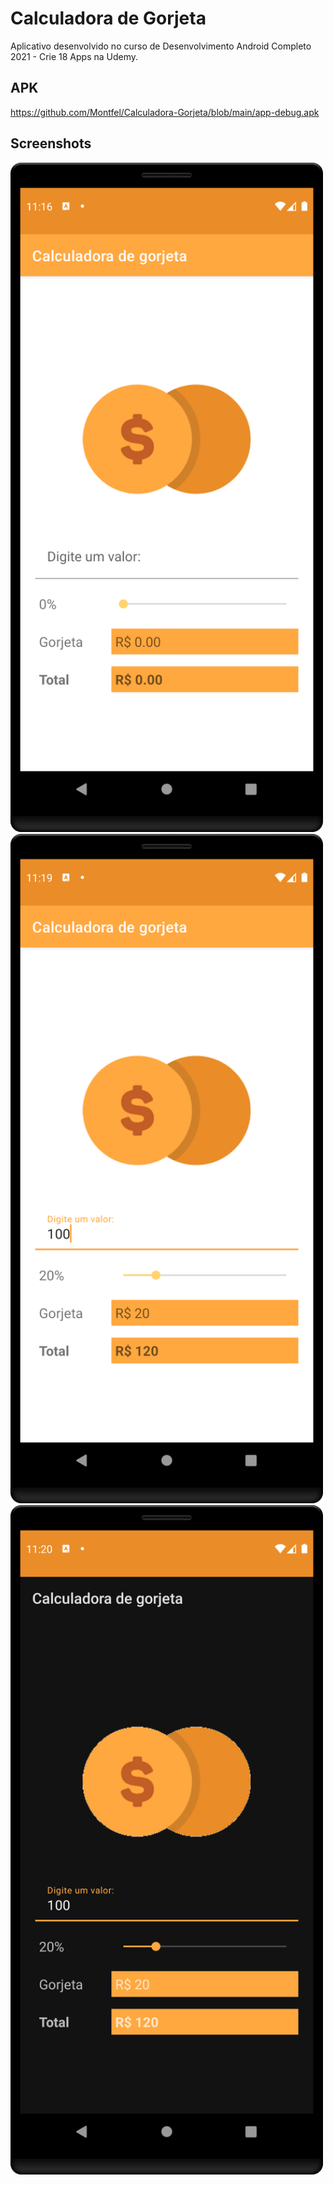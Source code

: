 # Calculadora de Gorjeta

Aplicativo desenvolvido no curso de Desenvolvimento Android Completo 2021 - Crie 18 Apps na Udemy.

## APK

  https://github.com/Montfel/Calculadora-Gorjeta/blob/main/app-debug.apk

## Screenshots

<img src="https://github.com/Montfel/Calculadora-Gorjeta/blob/main/images/Screenshot1.png" alt="screenshot1" width="500"/>
<img src="https://github.com/Montfel/Calculadora-Gorjeta/blob/main/images/Screenshot2.png" alt="screenshot2" width="500"/>
<img src="https://github.com/Montfel/Calculadora-Gorjeta/blob/main/images/Screenshot3.png" alt="screenshot2" width="500"/>
